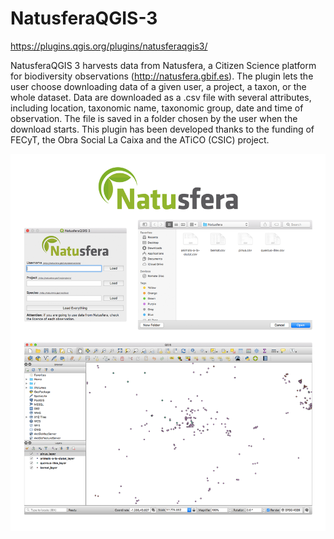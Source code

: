 # NatusferaQGIS-3

https://plugins.qgis.org/plugins/natusferaqgis3/

NatusferaQGIS 3 harvests data from Natusfera, a Citizen Science platform for biodiversity observations (http://natusfera.gbif.es). The plugin lets the user choose downloading data of a given user, a project, a taxon, or the whole dataset. Data are downloaded as a .csv file with several attributes, including location, taxonomic name, taxonomic group, date and time of observation. The file is saved in a folder chosen by the user when the download starts. This plugin has been developed thanks to the funding of FECyT, the Obra Social La Caixa and the ATiCO (CSIC) project.

![natusferaqgis3_demo](demo.png)
